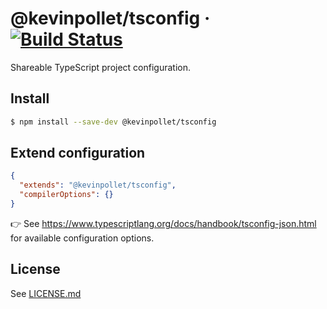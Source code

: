 # @kevinpollet/tsconfig &middot; [![Build Status](https://travis-ci.com/kevinpollet/tsconfig.svg?branch=master)](https://travis-ci.com/kevinpollet/tsconfig)

Shareable TypeScript project configuration.

## Install

```bash
$ npm install --save-dev @kevinpollet/tsconfig
```

## Extend configuration

```json
{
  "extends": "@kevinpollet/tsconfig",
  "compilerOptions": {}
}
```

👉 See https://www.typescriptlang.org/docs/handbook/tsconfig-json.html for available configuration options.

## License

See [LICENSE.md](./LICENSE.md)
